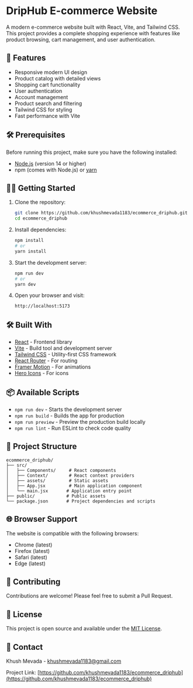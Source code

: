 # DripHub E-commerce Website

A modern e-commerce website built with React, Vite, and Tailwind CSS. This project provides a complete shopping experience with features like product browsing, cart management, and user authentication.

## 🚀 Features

- Responsive modern UI design
- Product catalog with detailed views
- Shopping cart functionality
- User authentication
- Account management
- Product search and filtering
- Tailwind CSS for styling
- Fast performance with Vite

## 🛠️ Prerequisites

Before running this project, make sure you have the following installed:
- [Node.js](https://nodejs.org/) (version 14 or higher)
- npm (comes with Node.js) or [yarn](https://yarnpkg.com/)

## 🏃‍♂️ Getting Started

1. Clone the repository:
   ```bash
   git clone https://github.com/khushmevada1183/ecommerce_driphub.git
   cd ecommerce_driphub
   ```

2. Install dependencies:
   ```bash
   npm install
   # or
   yarn install
   ```

3. Start the development server:
   ```bash
   npm run dev
   # or
   yarn dev
   ```

4. Open your browser and visit:
   ```
   http://localhost:5173
   ```

## 🛠️ Built With

- [React](https://reactjs.org/) - Frontend library
- [Vite](https://vitejs.dev/) - Build tool and development server
- [Tailwind CSS](https://tailwindcss.com/) - Utility-first CSS framework
- [React Router](https://reactrouter.com/) - For routing
- [Framer Motion](https://www.framer.com/motion/) - For animations
- [Hero Icons](https://heroicons.com/) - For icons

## 📦 Available Scripts

- `npm run dev` - Starts the development server
- `npm run build` - Builds the app for production
- `npm run preview` - Preview the production build locally
- `npm run lint` - Run ESLint to check code quality

## 🎨 Project Structure

```
ecommerce_driphub/
├── src/
│   ├── Components/     # React components
│   ├── Context/        # React context providers
│   ├── assets/         # Static assets
│   ├── App.jsx         # Main application component
│   └── main.jsx       # Application entry point
├── public/            # Public assets
└── package.json       # Project dependencies and scripts
```

## 🌐 Browser Support

The website is compatible with the following browsers:
- Chrome (latest)
- Firefox (latest)
- Safari (latest)
- Edge (latest)

## 🤝 Contributing

Contributions are welcome! Please feel free to submit a Pull Request.

## 📝 License

This project is open source and available under the [MIT License](LICENSE).

## 📧 Contact

Khush Mevada - khushmevada1183@gmail.com

Project Link: [https://github.com/khushmevada1183/ecommerce_driphub](https://github.com/khushmevada1183/ecommerce_driphub)

